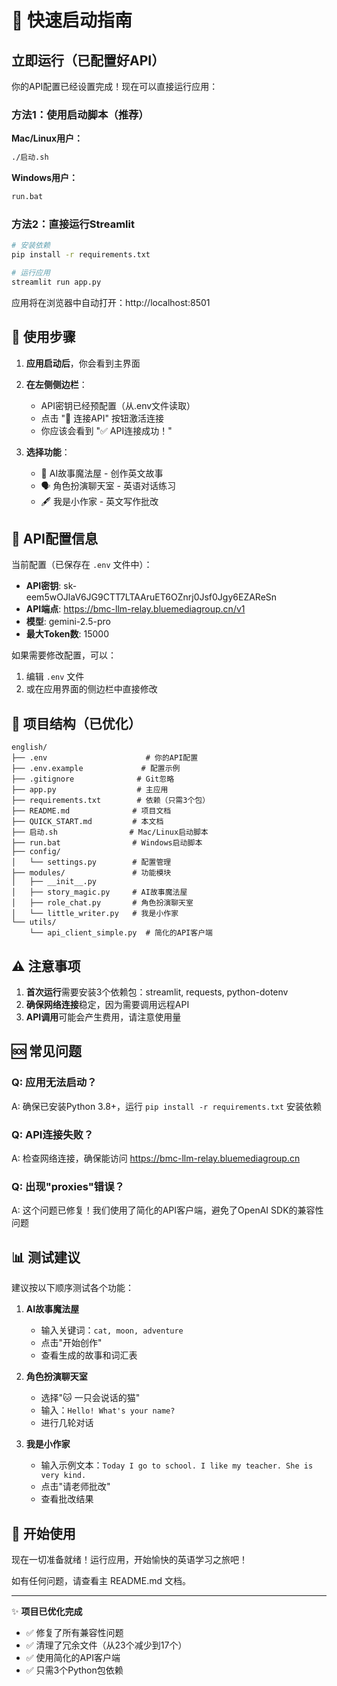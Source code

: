 # 🚀 快速启动指南

## 立即运行（已配置好API）

你的API配置已经设置完成！现在可以直接运行应用：

### 方法1：使用启动脚本（推荐）

**Mac/Linux用户：**
```bash
./启动.sh
```

**Windows用户：**
```bash
run.bat
```

### 方法2：直接运行Streamlit

```bash
# 安装依赖
pip install -r requirements.txt

# 运行应用
streamlit run app.py
```

应用将在浏览器中自动打开：http://localhost:8501

## 📝 使用步骤

1. **应用启动后**，你会看到主界面

2. **在左侧侧边栏**：
   - API密钥已经预配置（从.env文件读取）
   - 点击 "🔗 连接API" 按钮激活连接
   - 你应该会看到 "✅ API连接成功！"

3. **选择功能**：
   - 📖 AI故事魔法屋 - 创作英文故事
   - 🗣️ 角色扮演聊天室 - 英语对话练习
   - 🖋️ 我是小作家 - 英文写作批改

## 🔧 API配置信息

当前配置（已保存在 `.env` 文件中）：
- **API密钥**: sk-eem5wOJlaV6JG9CTT7LTAAruET6OZnrj0Jsf0Jgy6EZAReSn
- **API端点**: https://bmc-llm-relay.bluemediagroup.cn/v1
- **模型**: gemini-2.5-pro
- **最大Token数**: 15000

如果需要修改配置，可以：
1. 编辑 `.env` 文件
2. 或在应用界面的侧边栏中直接修改

## 📁 项目结构（已优化）

```
english/
├── .env                      # 你的API配置
├── .env.example             # 配置示例
├── .gitignore              # Git忽略
├── app.py                  # 主应用
├── requirements.txt        # 依赖（只需3个包）
├── README.md              # 项目文档
├── QUICK_START.md         # 本文档
├── 启动.sh                # Mac/Linux启动脚本
├── run.bat                # Windows启动脚本
├── config/
│   └── settings.py        # 配置管理
├── modules/               # 功能模块
│   ├── __init__.py
│   ├── story_magic.py     # AI故事魔法屋
│   ├── role_chat.py       # 角色扮演聊天室
│   └── little_writer.py   # 我是小作家
└── utils/
    └── api_client_simple.py  # 简化的API客户端
```

## ⚠️ 注意事项

1. **首次运行**需要安装3个依赖包：streamlit, requests, python-dotenv
2. **确保网络连接**稳定，因为需要调用远程API
3. **API调用**可能会产生费用，请注意使用量

## 🆘 常见问题

### Q: 应用无法启动？
A: 确保已安装Python 3.8+，运行 `pip install -r requirements.txt` 安装依赖

### Q: API连接失败？
A: 检查网络连接，确保能访问 https://bmc-llm-relay.bluemediagroup.cn

### Q: 出现"proxies"错误？
A: 这个问题已修复！我们使用了简化的API客户端，避免了OpenAI SDK的兼容性问题

## 📊 测试建议

建议按以下顺序测试各个功能：

1. **AI故事魔法屋**
   - 输入关键词：`cat, moon, adventure`
   - 点击"开始创作"
   - 查看生成的故事和词汇表

2. **角色扮演聊天室**
   - 选择"🐱 一只会说话的猫"
   - 输入：`Hello! What's your name?`
   - 进行几轮对话

3. **我是小作家**
   - 输入示例文本：`Today I go to school. I like my teacher. She is very kind.`
   - 点击"请老师批改"
   - 查看批改结果

## 🎉 开始使用

现在一切准备就绪！运行应用，开始愉快的英语学习之旅吧！

如有任何问题，请查看主 README.md 文档。

---
✨ **项目已优化完成**
- ✅ 修复了所有兼容性问题
- ✅ 清理了冗余文件（从23个减少到17个）
- ✅ 使用简化的API客户端
- ✅ 只需3个Python包依赖